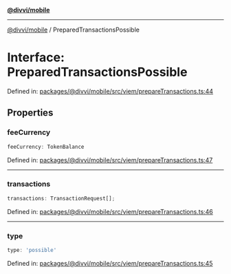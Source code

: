 [**@divvi/mobile**](../index.md)

---

[@divvi/mobile](../index.md) / PreparedTransactionsPossible

# Interface: PreparedTransactionsPossible

Defined in: [packages/@divvi/mobile/src/viem/prepareTransactions.ts:44](https://github.com/divvi-xyz/divvi-mobile/blob/main/packages/@divvi/mobile/src/viem/prepareTransactions.ts#L44)

## Properties

### feeCurrency

```ts
feeCurrency: TokenBalance
```

Defined in: [packages/@divvi/mobile/src/viem/prepareTransactions.ts:47](https://github.com/divvi-xyz/divvi-mobile/blob/main/packages/@divvi/mobile/src/viem/prepareTransactions.ts#L47)

---

### transactions

```ts
transactions: TransactionRequest[];
```

Defined in: [packages/@divvi/mobile/src/viem/prepareTransactions.ts:46](https://github.com/divvi-xyz/divvi-mobile/blob/main/packages/@divvi/mobile/src/viem/prepareTransactions.ts#L46)

---

### type

```ts
type: 'possible'
```

Defined in: [packages/@divvi/mobile/src/viem/prepareTransactions.ts:45](https://github.com/divvi-xyz/divvi-mobile/blob/main/packages/@divvi/mobile/src/viem/prepareTransactions.ts#L45)

